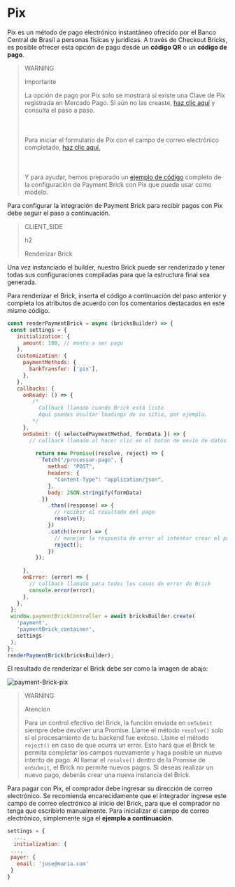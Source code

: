 # Pix

Pix es un método de pago electrónico instantáneo ofrecido por el Banco Central de Brasil a personas físicas y jurídicas. A través de Checkout Bricks, es posible ofrecer esta opción de pago desde un **código QR** o un **código de pago**.

> WARNING
>
> Importante
> 
> La opción de pago por Pix solo se mostrará si existe una Clave de Pix registrada en Mercado Pago. Si aún no las creaste, [haz clic aquí](https://www.youtube.com/watch?v=60tApKYVnkA) y consulta el paso a paso. <br/></br>
> <br/></br>
> Para iniciar el formulario de Pix con el campo de correo electrónico completado, [haz clic aquí.](/developers/es/docs/checkout-bricks/payment-brick/additional-customization/initialize-data-on-the-bricks)<br/></br>
> <br/></br>
> Y para ayudar, hemos preparado un [ejemplo de código](/developers/es/docs/checkout-bricks/payment-brick/code-example/pix) completo de la configuración de Payment Brick con Pix que puede usar como modelo.

Para configurar la integración de Payment Brick para recibir pagos con Pix debe seguir el paso a continuación. 

> CLIENT_SIDE
>
> h2
>
> Renderizar Brick

Una vez instanciado el builder, nuestro Brick puede ser renderizado y tener todas sus configuraciones compiladas para que la estructura final sea generada.

Para renderizar el Brick, inserta el código a continuación del paso anterior y completa los atributos de acuerdo con los comentarios destacados en este mismo código.

```javascript
const renderPaymentBrick = async (bricksBuilder) => {
 const settings = {
   initialization: {
     amount: 100, // monto a ser pago
   },
   customization: {
     paymentMethods: {
       bankTransfer: ['pix'],
     },
   },
   callbacks: {
     onReady: () => {
        /*
          Callback llamado cuando Brick está listo
          Aquí puedes ocultar loadings de su sitio, por ejemplo.
        */
     },
     onSubmit: ({ selectedPaymentMethod, formData }) => {
       // callback llamado al hacer clic en el botón de envío de datos
      
         return new Promise((resolve, reject) => {
           fetch("/processar-pago", {
             method: "POST",
             headers: {
               "Content-Type": "application/json",
             },
             body: JSON.stringify(formData)
           })
             .then((response) => {
               // recibir el resultado del pago
               resolve();
             })
             .catch((error) => {
               // manejar la respuesta de error al intentar crear el pago
               reject();
             })
         });
       
     },
     onError: (error) => {
       // callback llamado para todos los casos de error de Brick
       console.error(error);
     },
   },
 };
 window.paymentBrickController = await bricksBuilder.create(
   'payment',
   'paymentBrick_container',
   settings
 );
};
renderPaymentBrick(bricksBuilder);
```

El resultado de renderizar el Brick debe ser como la imagen de abajo:

![payment-Brick-pix](checkout-bricks/payment-brick-pix-es.png)

> WARNING
>
> Atención
>
> Para un control efectivo del Brick, la función enviada en `onSubmit` siempre debe devolver una Promise. Llame el método `resolve()` solo si el procesamiento de tu backend fue exitoso. Llame el método `reject()` en caso de que ocurra un error. Esto hará que el Brick te permita completar los campos nuevamente y haga posible un nuevo intento de pago. Al llamar el `resolve()` dentro de la Promise de `onSubmit`, el Brick no permite nuevos pagos. Si deseas realizar un nuevo pago, deberás crear una nueva instancia del Brick.

Para pagar con Pix, el comprador debe ingresar su dirección de correo electrónico. Se recomienda encarecidamente que el integrador ingrese este campo de correo electrónico al inicio del Brick, para que el comprador no tenga que escribirlo manualmente. Para inicializar el campo de correo electrónico, simplemente siga el **ejemplo a continuación**.

```Javascript
settings = {
  ...,
  initialization: {
 ...,
 payer: {
   email: 'jose@maria.com'
 }
}
```